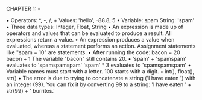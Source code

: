 CHAPTER 1: -

•	Operators: *, -, /, + Values: 'hello', -88.8, 5
•	Variable: spam String: 'spam'
•	Three data types: Integer, Float, String
•	An expression is made up of operators and values that can be evaluated to produce a result. All expressions return a value.
•	An expression produces a value when evaluated, whereas a statement performs an action. Assignment statements like "spam = 10" are statements.
•	After running the code: bacon = 20 bacon + 1 The variable "bacon" still contains 20.
•	'spam' + 'spamspam' evaluates to 'spamspamspam' 'spam' * 3 evaluates to 'spamspamspam'
•	Variable names must start with a letter. 100 starts with a digit.
•	int(), float(), str()
•	The error is due to trying to concatenate a string ('I have eaten ') with an integer (99). You can fix it by converting 99 to a string: 'I have eaten ' + str(99) + ' burritos.'

